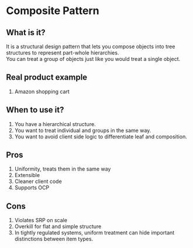 # Composite Pattern

## What is it?
It is a structural design pattern that lets you compose objects into tree structures to represent part-whole hierarchies.  
You can treat a group of objects just like you would treat a single object.

## Real product example
1. Amazon shopping cart

## When to use it?
1. You have a hierarchical structure.
2. You want to treat individual and groups in the same way.
3. You want to avoid client side logic to differentiate leaf and composition.

## Pros
1. Uniformity, treats them in the same way
2. Extensible
3. Cleaner client code
4. Supports OCP

## Cons
1. Violates SRP on scale
2. Overkill for flat and simple structure
3. In tightly regulated systems, uniform treatment can hide important distinctions between item types.